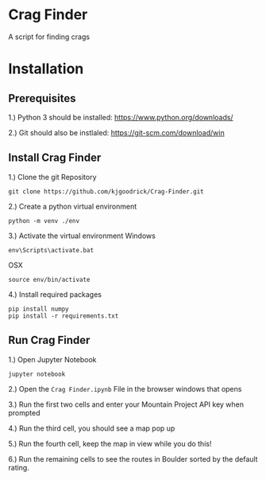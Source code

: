 # Crag Finder
A script for finding crags

# Installation
## Prerequisites
1.) Python 3 should be installed: https://www.python.org/downloads/

2.) Git should also be instlaled: https://git-scm.com/download/win

## Install Crag Finder
1.) Clone the git Repository
````
git clone https://github.com/kjgoodrick/Crag-Finder.git
````

2.) Create a python virtual environment
````
python -m venv ./env
````
3.) Activate the virtual environment
Windows
````
env\Scripts\activate.bat
````
OSX
````
source env/bin/activate
````

4.) Install required packages
````
pip install numpy
pip install -r requirements.txt
````

## Run Crag Finder
1.) Open Jupyter Notebook
````
jupyter notebook
````
2.) Open the `Crag Finder.ipynb` File in the browser windows that opens

3.) Run the first two cells and enter your Mountain Project API key when prompted

4.) Run the third cell, you should see a map pop up

5.) Run the fourth cell, keep the map in view while you do this!

6.) Run the remaining cells to see the routes in Boulder sorted by the default rating. 



